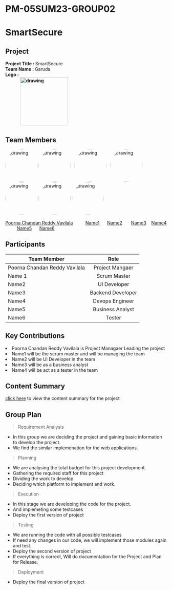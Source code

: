 # PM-05SUM23-GROUP02

# SmartSecure


## Project
   <strong>Project Title   :   </strong> SmartSecure <br>
   <strong>Team Name       :   </strong> Garuda <br>
   <strong>Logo            : <br> 
    &nbsp;&nbsp;&nbsp;&nbsp;&nbsp;&nbsp;&nbsp;&nbsp; &nbsp;&nbsp;&nbsp;&nbsp;  <img class='img-circle' src="Images/logo.PNG" alt="drawing" width=150px  style="border-radius:10px width=50px" />   </strong><br>
    
## Team Members

<img class='img-circle' src="Images/Name1.jpeg" alt="drawing" width="100" style="border-radius:50%" />  <img class='img-circle' src="Images/Name2.jpg" alt="drawing" width="100" style="border-radius:50%" /> &nbsp; 
<img class='img-circle' src="Images/Name3.jpg" alt="drawing" width="100" style="border-radius:50%" />  &nbsp;  <img src="Images/Name4.png" alt="drawing" width="100" style="border-radius:50%"/>   <img class='img-circle' src="Images/Name5.jpeg" alt="drawing" width="100" style="border-radius:50%" />               <img class='img-circle' src="Images/Name6.jpeg" alt="drawing" width="100" style="border-radius:50%" />
                 <img class='img-circle' src="Images/Name7.jpg" alt="drawing" width="100" style="border-radius:50%">               




  [Poorna Chandan Reddy Vavilala](https://github.com/chandan-vavilala) &nbsp;&nbsp;&nbsp;&nbsp;&nbsp;&nbsp;&nbsp;&nbsp; [Name1](https://github.com/Name1)             &nbsp;&nbsp;&nbsp;&nbsp;   [Name2](https://github.com/Name2)    &nbsp;&nbsp;&nbsp;&nbsp;&nbsp;   [Name3](https://github.com/Name3) &nbsp;&nbsp;  [Name4](https://github.com/Name4) &nbsp;&nbsp;&nbsp;&nbsp;&nbsp;&nbsp;&nbsp;&nbsp; [Name5](https://github.com/Name5)             &nbsp;&nbsp;&nbsp;&nbsp;   [Name6](https://github.com/Name6)   




 
## Participants
|     Team Member               | Role              | 
| -------------                 |:-------------:    |
| Poorna Chandan Reddy Vavilala | Project Mangaer   | 
| Name 1                        | Scrum Master      | 
| Name2                         | UI Developer      |  
| Name3                         | Backend Developer |
| Name4                         | Devops Engineer   | 
| Name5                         | Business Analyst  |  
| Name6                         | Tester            |

## Key Contributions
<li>Poorna Chandan Reddy Vavilala is Project Managaer Leading the project
<li>Name1 will be the scrum master and will be managing the team</li>
<li>Name2 will be UI Developer in the team</li>
<li>Name3 will be as a business analyst</li>
<li>Name4 wiil be act as a tester in the team</li>

## Content Summary

[click here](Summary.md) to view the content summary for the project

## Group Plan

> Requirement Analysis
* In this group we are deciding the project and gaining basic information to develop the project.
* We find the similar implemenation for the web applications.

> Planning
* We are analysing the total budget for this project development.
* Gathering the required staff for this project
* Dividing the work to develop
* Deciding which platform to implement and work.

> Execution
* In this stage we are developing the code for the project.
* And implemeting some testcases
* Deploy the first version of project

> Testing
* We are running the code with all possible testcases 
* If need any changes in our code, we will implement those modules again and test.
* Deploy the second version of project
* If everything is correct, Will do documentation for the Project and Plan for Release.

> Deployment
* Deploy the final version of project


   
